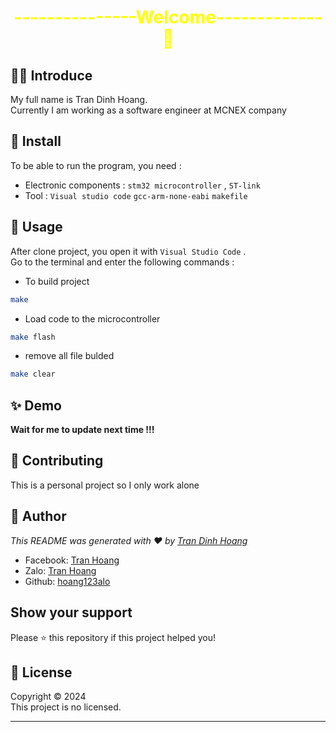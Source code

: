<h1 style="color: #FFFF00; text-align: center;">---------------Welcome------------- 👋</h1>

## 🧑‍💻 Introduce 
My full name is Tran Dinh Hoang.<br>
Currently I am working as a software engineer at MCNEX company
## 🔧 Install
To be able to run the program, you need :<br>
- Electronic components : `stm32 microcontroller` , `ST-link`<br>
- Tool : `Visual studio code` `gcc-arm-none-eabi` `makefile`
## 🚀 Usage

After clone project, you open it with  `Visual Studio Code` .<br>
Go to the terminal and enter the following commands :

- To build project
```sh
make
```
- Load code to the microcontroller

```sh
make flash
```
- remove all file bulded

```sh
make clear
```
## ✨ Demo

__Wait for me to update next time !!!__

## 🤝 Contributing
This is a personal project so I only work alone 

## 👤 Author

_This README was generated with ❤️ by [Tran Dinh Hoang](https://zalo.me/0395675972)_
- Facebook: [Tran Hoang](https://www.facebook.com/tranhoang7800?mibextid=LQQJ4d)
- Zalo: [Tran Hoang](https://zalo.me/0395675972)
- Github: [hoang123alo](https://github.com/hoang123alo)

## Show your support

Please ⭐️ this repository if this project helped you!

## 📝 License

Copyright © 2024 <br>
This project is no licensed.

---

